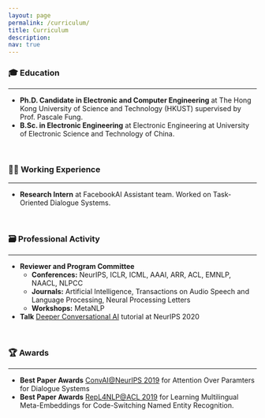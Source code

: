 ```yaml
---
layout: page
permalink: /curriculum/
title: Curriculum
description: 
nav: true
---
```

<h3>🎓 Education</h3>
<hr/>
<ul>
<li><b>Ph.D. Candidate in Electronic and Computer Engineering</b> at The Hong Kong University of Science and Technology (HKUST) supervised by Prof. Pascale Fung.</li>
<li><b>B.Sc. in Electronic Engineering</b> at Electronic Engineering at University of Electronic Science and Technology of China.</li>
</ul>

<br/>
<h3>🧑‍💻 Working Experience</h3>
<hr/>
<ul>
<li><b>Research Intern</b> at FacebookAI Assistant team. Worked on Task-Oriented Dialogue Systems.</li>
</ul>

<br/>
<h3>🗃️ Professional Activity</h3>
<hr/>
<ul>
<li><b>Reviewer and Program Committee</b>
    <ul>
    <li><b>Conferences:</b> NeurIPS, ICLR, ICML, AAAI, ARR, ACL, EMNLP, NAACL, NLPCC</li>
    <li><b>Journals:</b> Artificial Intelligence, Transactions on Audio Speech and Language Processing, Neural Processing Letters</li>
    <li><b>Workshops:</b> MetaNLP</li>
    </ul>
</li>
<li><b>Talk</b> <a href="https://nips.cc/Conferences/2020/Schedule?showEvent=16657">Deeper Conversational AI</a> tutorial at NeurIPS 2020</li>
</ul>

<br/>
<h3>🏆 Awards</h3>
<hr/>
<ul>
<li><b>Best Paper Awards</b> <a href="http://alborz-geramifard.com/workshops/neurips19-Conversational-AI/Main.html">ConvAI@NeurIPS 2019</a> for Attention Over Paramters for Dialogue Systems</li>
<li><b>Best Paper Awards</b> <a href="(https://ece.hkust.edu.hk/news/paper-prof-pascale-fung-and-her-pg-students-was-selected-outstanding-papers-and-received-best)">RepL4NLP@ACL 2019</a> for Learning Multilingual Meta-Embeddings for Code-Switching Named Entity Recognition.</li>
</ul>
